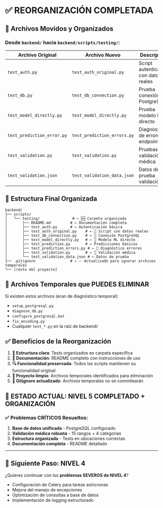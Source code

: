 # ✅ REORGANIZACIÓN COMPLETADA

## 🎯 **Archivos Movidos y Organizados**

### **Desde `backend/` hacia `backend/scripts/testing/`:**

| Archivo Original | Archivo Nuevo | Descripción |
|------------------|---------------|-------------|
| `test_auth.py` | `test_auth_original.py` | Script autenticación con datos reales |
| `test_db.py` | `test_db_connection.py` | Prueba conexión PostgreSQL |
| `test_model_directly.py` | `test_model_directly.py` | Prueba modelo ML directo |
| `test_prediction_error.py` | `test_prediction_errors.py` | Diagnóstico de errores endpoints |
| `test_validation.py` | `test_validation.py` | Pruebas validación médica |
| `test_validation.json` | `test_validation_data.json` | Datos de prueba validación |

## 📁 **Estructura Final Organizada**

```
backend/
├── scripts/
│   └── testing/               # ← 🆕 Carpeta organizada
│       ├── README.md         # ← Documentación completa
│       ├── test_auth.py      # ← Autenticación básica
│       ├── test_auth_original.py    # ← 🎯 Script con datos reales
│       ├── test_db_connection.py    # ← 🎯 Conexión PostgreSQL
│       ├── test_model_directly.py   # ← 🎯 Modelo ML directo
│       ├── test_prediction.py       # ← Predicciones básicas
│       ├── test_prediction_errors.py # ← 🎯 Diagnóstico errores
│       ├── test_validation.py       # ← 🎯 Validación médica
│       └── test_validation_data.json # ← Datos de prueba
├── .gitignore                # ← ✅ Actualizado para ignorar archivos temporales
└── [resto del proyecto]
```

## 🧹 **Archivos Temporales que PUEDES ELIMINAR**

Si existen estos archivos (eran de diagnóstico temporal):
- `setup_postgresql.py`
- `diagnose_db.py`
- `configure_postgresql.bat`
- `fix_encoding.py`
- Cualquier `test_*.py` en la raíz de backend/

## ✅ **Beneficios de la Reorganización**

1. **📂 Estructura clara**: Tests organizados en carpeta específica
2. **📖 Documentación**: README completo con instrucciones de uso
3. **🔍 Funcionalidad preservada**: Todos los scripts mantienen su funcionalidad original
4. **🧹 Proyecto limpio**: Archivos temporales identificados para eliminación
5. **🚫 Gitignore actualizado**: Archivos temporales no se commitearán

## 🎯 **ESTADO ACTUAL: NIVEL 5 COMPLETADO + ORGANIZACIÓN**

### ✅ **Problemas CRÍTICOS Resueltos:**
1. **Base de datos unificada** - PostgreSQL configurado
2. **Validación médica robusta** - 15 rangos + 4 categorías  
3. **Estructura organizada** - Tests en ubicaciones correctas
4. **Documentación completa** - README detallado

---

## 🔄 **Siguiente Paso: NIVEL 4**

¿Quieres continuar con los **problemas SEVEROS de NIVEL 4**?
- Configuración de Celery para tareas asíncronas
- Mejora del manejo de excepciones
- Optimización de consultas a base de datos
- Implementación de logging estructurado
